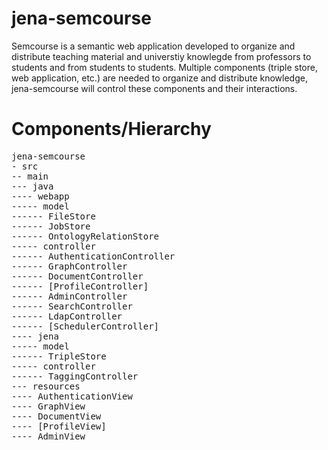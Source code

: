 # jena-semcourse
Semcourse is a semantic web application developed to organize and distribute teaching material and universtiy knowlegde from professors to students and from students to students.
Multiple components (triple store, web application, etc.) are needed to organize and distribute knowledge, jena-semcourse will control these components and their interactions. 
# Components/Hierarchy
<pre>
jena-semcourse
- src
-- main
--- java
---- webapp
----- model
------ FileStore
------ JobStore
------ OntologyRelationStore
----- controller
------ AuthenticationController
------ GraphController
------ DocumentController
------ [ProfileController]
------ AdminController
------ SearchController
------ LdapController
------ [SchedulerController]
---- jena
----- model
------ TripleStore
----- controller
------ TaggingController
--- resources
---- AuthenticationView
---- GraphView
---- DocumentView
---- [ProfileView]
---- AdminView
</pre>

